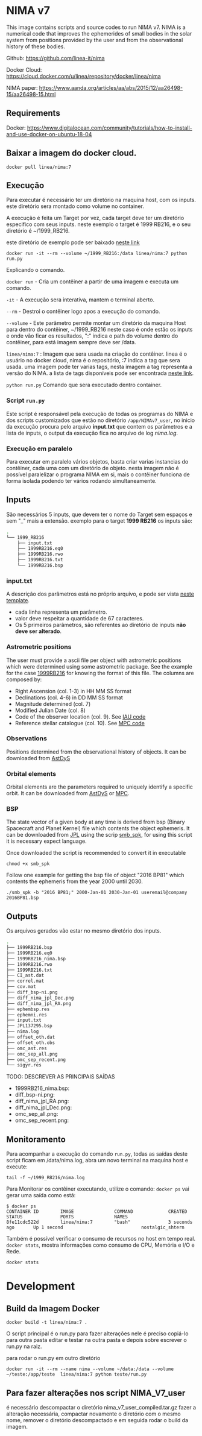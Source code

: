 # NIMA v7

This image contains scripts and source codes to run NIMA v7. NIMA is a numerical code that improves the ephemerides of small bodies in the solar system from positions provided by the user and from the observational history of these bodies.

Github: https://github.com/linea-it/nima

Docker Cloud: https://cloud.docker.com/u/linea/repository/docker/linea/nima

NIMA paper: https://www.aanda.org/articles/aa/abs/2015/12/aa26498-15/aa26498-15.html

## Requirements 
Docker: https://www.digitalocean.com/community/tutorials/how-to-install-and-use-docker-on-ubuntu-18-04

## Baixar a imagem do docker cloud. 

```
docker pull linea/nima:7
```

## Execução
Para executar é necessário ter um diretório na maquina host, com os inputs. este diretório sera 
montado como volume no container. 

A execução é feita um Target por vez, cada target deve ter um diretório especifico com seus inputs. 
neste exemplo o target é 1999 RB216, e o seu diretório é ~/1999_RB216. 

este diretório de exemplo pode ser baixado [neste link](https://github.com/linea-it/nima/blob/master/example.zip)    

```
docker run -it --rm --volume ~/1999_RB216:/data linea/nima:7 python run.py
```

Explicando o comando. 

```docker run``` - Cria um contêiner a partir de uma imagem e executa um comando. 

```-it``` - A execução sera interativa, mantem o terminal aberto. 

```--rm``` - Destroi o contêiner logo apos a execução do comando. 

```--volume``` - Este parâmetro permite montar um diretório da maquina Host para dentro do contêiner, ~/1999_RB216 neste caso é onde estão os inputs e onde vão ficar os resultados,  ":" indica o path do volume dentro do contêiner, para está imagem sempre deve ser /data.

```linea/nima:7``` : Imagem que sera usada na criação do contêiner. linea é o usuário no docker cloud, nima é o repositório, :7 indica a tag que sera usada. uma imagem pode ter varias tags, nesta imagem a tag representa a versão do NIMA. a lista de tags disponíveis pode ser encontrada [neste link](https://cloud.docker.com/u/linea/repository/docker/linea/nima/tags).

```python run.py``` Comando que sera executado dentro container. 


### Script ```run.py```
Este script é responsável pela execução de todas os programas do NIMA e dos scripts customizados que estão no diretório ```/app/NIMAv7_user```, no inicio da execução procura pelo arquivo **input.txt** que contem os parâmetros e a lista de inputs,
o output da execução fica no arquivo de log *nima.log*.

### Execução em paralelo ###
Para executar em paralelo vários objetos, basta criar varias instancias do contêiner, cada uma com um diretório de objeto. nesta imagem não é possível paralelizar o programa NIMA em si, mais o contêiner funciona de forma isolada podendo ter vários rodando simultaneamente. 

## Inputs ##
São necessários 5 inputs, que devem ter o nome do Target sem espaços e sem "_" mais a extensão. exemplo para o target **1999 RB216** os inputs são:
```bash
.
└── 1999_RB216
    ├── input.txt
    ├── 1999RB216.eq0
    ├── 1999RB216.rwo
    ├── 1999RB216.txt
    └── 1999RB216.bsp
```

### input.txt ###
A descrição dos parâmetros está no próprio arquivo, e pode ser vista [neste template](https://github.com/linea-it/nima/blob/master/input_template.txt). 
- cada linha representa um parâmetro.
- valor deve respeitar a quantidade de 67 caracteres.
- Os 5 primeiros parâmetros, são referentes ao diretório de inputs **não deve ser alterado**.

### Astrometric positions ###
The user must provide a ascii file per object with astrometric positions which were determined using some astrometric package. See the example for the case [1999RB216](https://github.com/linea-it/nima/blob/master/example/1999RB216.txt) for knowing the format of this file. The columns are composed by:

- Right Ascension (col. 1-3) in HH MM SS format
- Declinations (col. 4-6) in DD MM SS format
- Magnitude determined (col. 7)
- Modified Julian Date (col. 8)
- Code of the observer location (col. 9). See [IAU code](http://www.minorplanetcenter.net/iau/lists/ObsCodes.html)
- Reference stellar catalogue (col. 10). See [MPC code](https://minorplanetcenter.net/iau/info/CatalogueCodes.html)

### Observations ###
Positions determined from the observational history of objects. It can be downloaded from [AstDyS](http://hamilton.dm.unipi.it/astdys2/)

### Orbital elements ###
Orbital elements are the parameters required to uniquely identify a specific orbit. It can be downloaded from [AstDyS](http://hamilton.dm.unipi.it/astdys2/) or [MPC](https://www.minorplanetcenter.net/).

### BSP ###
The state vector of a given body at any time is derived from bsp (Binary Spacecraft and Planet Kernel) file which contents the object ephemeris. It can be downloaded from [JPL](https://www.jpl.nasa.gov/) using the scrip [smb_spk](ftp://ssd.jpl.nasa.gov/pub/ssd/SCRIPTS/smb_spk), for using this script it is necessary expect language.

Once downloaded the script is recommended to convert it in executable

```shell
chmod +x smb_spk
```
Follow one example for getting the bsp file of object "2016 BP81" which contents the ephemeris from the year 2000 until 2030.

```shell
./smb_spk -b "2016 BP81;" 2000-Jan-01 2030-Jan-01 useremail@company 2016BP81.bsp
```

## Outputs ##
Os arquivos gerados vão estar no mesmo diretório dos inputs. 

```bash
.
├── 1999RB216.bsp
├── 1999RB216.eq0
├── 1999RB216_nima.bsp
├── 1999RB216.rwo
├── 1999RB216.txt
├── CI_ast.dat
├── correl.mat
├── cov.mat
├── diff_bsp-ni.png
├── diff_nima_jpl_Dec.png
├── diff_nima_jpl_RA.png
├── ephembsp.res
├── ephemni.res
├── input.txt
├── JPL137295.bsp
├── nima.log
├── offset_oth.dat
├── offset_oth.obs
├── omc_ast.res
├── omc_sep_all.png
├── omc_sep_recent.png
└── sigyr.res
```
TODO: DESCREVER AS PRINCIPAIS SAÍDAS
- 1999RB216_nima.bsp:
- diff_bsp-ni.png:
- diff_nima_jpl_RA.png:
- diff_nima_jpl_Dec.png:
- omc_sep_all.png:
- omc_sep_recent.png:



## Monitoramento ##

Para acompanhar a execução do comando ```run.py```, todas as saídas deste script ficam em /data/nima.log, abra um novo terminal na maquina host e execute: 
```
tail -f ~/1999_RB216/nima.log
```

Para Monitorar os contêiner executando, utilize o comando:
```docker ps```
vai gerar uma saída como está:
```
$ docker ps
CONTAINER ID        IMAGE               COMMAND             CREATED             STATUS              PORTS               NAMES
8fe11cdc522d        linea/nima:7        "bash"              3 seconds ago       Up 1 second                             nostalgic_shtern

```

Também é possível verificar o consumo de recursos no host em tempo real. ```docker stats```, mostra informações como consumo de CPU, Memória e I/O e Rede.
```
docker stats
```



# Development
## Build da Imagem Docker 
```
docker build -t linea/nima:7 .
```

O script principal é o run.py para fazer alterações nele é preciso 
copiá-lo para outra pasta editar e testar na outra pasta e depois sobre escrever o run.py na raiz. 

para rodar o run.py em outro diretório 
```
docker run -it --rm --name nima --volume ~/data:/data --volume ~/teste:/app/teste  linea/nima:7 python teste/run.py
```

## Para fazer alterações nos script NIMA_V7_user
é necessário descompactar o diretório nima_v7_user_compiled.tar.gz
fazer a alteração necessária, compactar novamente o diretório com o mesmo nome, 
remover o diretório descompactado e em seguida rodar o build da imagem.
